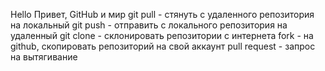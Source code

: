 Hello
Привет, GitHub и мир
git pull - стянуть с удаленного репозитория на локальный 
git push - отправить с локального репозитория на удаленный 
git clone - склонировать репозитории с интернета
fork - на github, скопировать репозиторий на свой аккаунт
pull request - запрос на вытягивание

